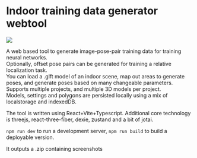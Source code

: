 # Indoor training data generator webtool
![](sourceimages/1.png)

A web based tool to generate image-pose-pair training data for training neural networks.  
Optionally, offset pose pairs can be generated for training a relative localization task.  
You can load a .glft model of an indoor scene, map out areas to generate poses, and generate poses based on many changeable parameters.  
Supports multiple projects, and multiple 3D models per project.  
Models, settings and polygons are persisted locally using a mix of localstorage and indexedDB.

The tool is written using React+Vite+Typescript.
Additional core technology is threejs, react-three-fiber, dexie, zustand and a bit of jotai.

`npm run dev` to run a development server, `npm run build` to build a deployable version.

It outputs a .zip containing screenshots
